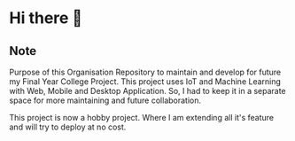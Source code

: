 # Hi there 👋

<!--

**Here are some ideas to get you started:**

🙋‍♀️ A short introduction - what is your organization all about?
🌈 Contribution guidelines - how can the community get involved?
👩‍💻 Useful resources - where can the community find your docs? Is there anything else the community should know?
🍿 Fun facts - what does your team eat for breakfast?
🧙 Remember, you can do mighty things with the power of [Markdown](https://docs.github.com/github/writing-on-github/getting-started-with-writing-and-formatting-on-github/basic-writing-and-formatting-syntax)
-->

## Note
Purpose of this Organisation Repository to maintain and develop for future my Final Year College Project. This project uses IoT and Machine Learning with Web, Mobile and Desktop Application. So, I had to keep it in a separate space for more maintaining and future collaboration.

This project is now a hobby project. Where I am extending all it's feature and will try to deploy at no cost.
